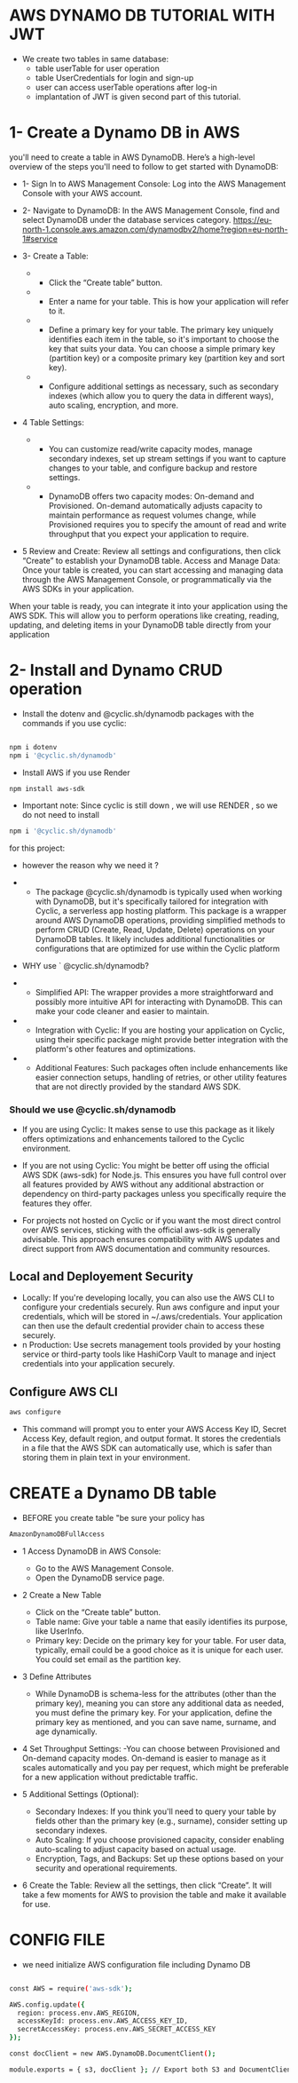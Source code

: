 

# AWS DYNAMO DB TUTORIAL  WITH JWT 
- We create two tables in same database: 
    - table userTable for user operation 
    - table UserCredentials for login and sign-up 
    - user can access userTable operations after log-in 
    - implantation of JWT is given second part of this tutorial. 

# 1- Create a Dynamo DB in AWS 

you'll need to create a table in AWS DynamoDB. Here’s a high-level overview of the steps you'll need to follow to get started with DynamoDB:

- 1-  Sign In to AWS Management Console: Log into the AWS Management Console with your AWS account.
- 2-  Navigate to DynamoDB: In the AWS Management Console, find and select DynamoDB under the database services category.
        https://eu-north-1.console.aws.amazon.com/dynamodbv2/home?region=eu-north-1#service 
- 3-  Create a Table:
    - - Click the “Create table” button.
    - - Enter a name for your table. This is how your application will refer to it.
    - - Define a primary key for your table. The primary key uniquely identifies each item in the table, so it's important to choose the key that suits your data. You can choose a simple primary key (partition key) or a composite primary key (partition key and sort key).

    - - Configure additional settings as necessary, such as secondary indexes (which allow you to query the data in different ways), auto scaling, encryption, and more.

- 4 Table Settings:
   - -  You can customize read/write capacity modes, manage secondary indexes, set up stream settings if you want to capture changes to your table, and configure backup and restore settings.

   - -  DynamoDB offers two capacity modes: On-demand and Provisioned. On-demand automatically adjusts capacity to maintain performance as request volumes change, while Provisioned requires you to specify the amount of read and write throughput that you expect your application to require.

 
- 5 Review and Create: Review all settings and configurations, then click “Create” to establish your DynamoDB table.
Access and Manage Data: Once your table is created, you can start accessing and managing data through the AWS Management Console, or programmatically via the AWS SDKs in your application.


 When your table is ready, you can integrate it into your application using the AWS SDK. This will allow you to perform operations like creating, reading, updating, and deleting items in your DynamoDB table directly from your application 


 # 2- Install and Dynamo CRUD operation 
-  Install the dotenv and @cyclic.sh/dynamodb packages with the commands if you use cyclic:
 ``` bash 

 npm i dotenv
 npm i '@cyclic.sh/dynamodb'
 ``` 
- Install AWS if you use Render 
```bash 
npm install aws-sdk
```
 * Important note: Since cyclic is still down , we will use RENDER , so we do not need to install 
 ```bash 
 npm i '@cyclic.sh/dynamodb' 
 ``` 
 for this project: 
 - however the reason why we need it ?
- - The package @cyclic.sh/dynamodb  is typically used when working with DynamoDB, but it's specifically tailored for integration with Cyclic, a serverless app hosting platform. This package is a wrapper around AWS DynamoDB operations, providing simplified methods to perform CRUD (Create, Read, Update, Delete) operations on your DynamoDB tables. It likely includes additional functionalities or configurations that are optimized for use within the Cyclic platform

- WHY use ` @cyclic.sh/dynamodb?
- - Simplified API: The wrapper provides a more straightforward and possibly more intuitive API for interacting with DynamoDB. This can make your code cleaner and easier to maintain.
- - Integration with Cyclic: If you are hosting your application on Cyclic, using their specific package might provide better integration with the platform's other features and optimizations.
- - Additional Features: Such packages often include enhancements like easier connection setups, handling of retries, or other utility features that are not directly provided by the standard AWS SDK.


### Should we use @cyclic.sh/dynamodb
- If you are using Cyclic: It makes sense to use this package as it likely offers optimizations and enhancements tailored to the Cyclic environment.
- If you are not using Cyclic: You might be better off using the official AWS SDK (aws-sdk) for Node.js. This ensures you have full control over all features provided by AWS without any additional abstraction or dependency on third-party packages unless you specifically require the features they offer.

- For projects not hosted on Cyclic or if you want the most direct control over AWS services, sticking with the official aws-sdk is generally advisable. This approach ensures compatibility with AWS updates and direct support from AWS documentation and community resources.



## Local and Deployement Security 
- Locally: If you're developing locally, you can also use the AWS CLI to configure your credentials securely. Run aws configure and input your credentials, which will be stored in ~/.aws/credentials. Your application can then use the default credential provider chain to access these securely.
- n Production: Use secrets management tools provided by your hosting service or third-party tools like HashiCorp Vault to manage and inject credentials into your application securely.

## Configure AWS CLI 
```bash 
aws configure
```
- This command will prompt you to enter your AWS Access Key ID, Secret Access Key, default region, and output format. It stores the credentials in a file that the AWS SDK can automatically use, which is safer than storing them in plain text in your environment.


# CREATE a Dynamo DB table 

- BEFORE you create table "be sure your policy has 
```bash 
AmazonDynamoDBFullAccess
``` 

- 1 Access DynamoDB in AWS Console:
    - Go to the AWS Management Console.
    - Open the DynamoDB service page.
- 2 Create a New Table 
    - Click on the “Create table” button.
    - Table name: Give your table a name that easily identifies its purpose, like UserInfo.
    - Primary key: Decide on the primary key for your table. For user data, typically, email could be a good choice as it is unique for each user. You could set email as the partition key.

- 3 Define Attributes 
    - While DynamoDB is schema-less for the attributes (other than the primary key), meaning you can store any additional data as needed, you must define the primary key. For your application, define the primary key as mentioned, and you can save name, surname, and age dynamically.

- 4 Set Throughput Settings:
    -You can choose between Provisioned and On-demand capacity modes. On-demand is easier to manage as it scales automatically and you pay per request, which might be preferable for a new application without     predictable traffic.
- 5  Additional Settings (Optional):
    - Secondary Indexes: If you think you'll need to query your table by fields other than the primary key (e.g., surname), consider setting up secondary indexes.
    - Auto Scaling: If you choose provisioned capacity, consider enabling auto-scaling to adjust capacity based on actual usage.
    - Encryption, Tags, and Backups: Set up these options based on your security and operational requirements.
- 6 Create the Table:
Review all the settings, then click “Create”. It will take a few moments for AWS to provision the table and make it available for use.


# CONFIG FILE 
- we need initialize AWS configuration file including Dynamo DB 

```bash 

const AWS = require('aws-sdk');

AWS.config.update({
  region: process.env.AWS_REGION,
  accessKeyId: process.env.AWS_ACCESS_KEY_ID,
  secretAccessKey: process.env.AWS_SECRET_ACCESS_KEY
});

const docClient = new AWS.DynamoDB.DocumentClient();

module.exports = { s3, docClient }; // Export both S3 and DocumentClient

```
